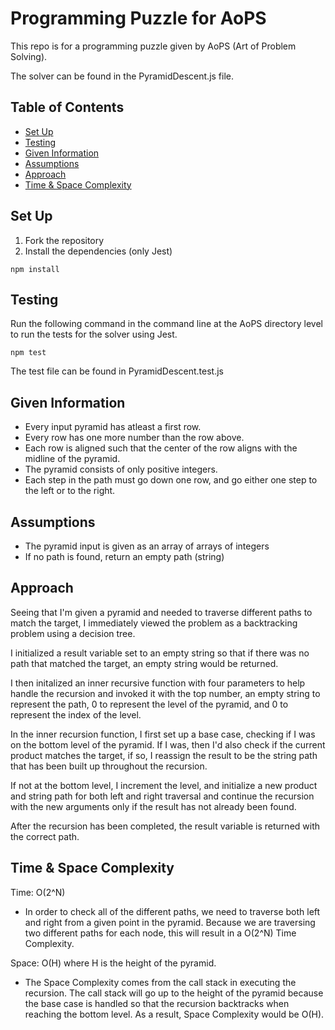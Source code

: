 # Programming Puzzle for AoPS

This repo is for a programming puzzle given by AoPS (Art of Problem Solving).

The solver can be found in the PyramidDescent.js file.

## Table of Contents
* [Set Up](#set-up)
* [Testing](#testing)
* [Given Information](#given-information)
* [Assumptions](#assumptions)
* [Approach](#approach)
* [Time & Space Complexity](#time-and-space-complexity)

## Set Up
1. Fork the repository
2. Install the dependencies (only Jest)
```
npm install
```

## Testing
Run the following command in the command line at the AoPS directory level to run the tests for the solver using Jest.
```
npm test
```

The test file can be found in PyramidDescent.test.js

## Given Information
- Every input pyramid has atleast a first row.
- Every row has one more number than the row above.
- Each row is aligned such that the center of the row aligns with the midline of the pyramid.
- The pyramid consists of only positive integers.
- Each step in the path must go down one row, and go either one step to the left or to the right.

## Assumptions
- The pyramid input is given as an array of arrays of integers
- If no path is found, return an empty path (string)

## Approach
Seeing that I'm given a pyramid and needed to traverse different paths to match the target, I immediately viewed the problem as a backtracking problem using a decision tree.

I initialized a result variable set to an empty string so that if there was no path that matched the target, an empty string would be returned.

I then initalized an inner recursive function with four parameters to help handle the recursion and invoked it with the top number, an empty string to represent the path, 0 to represent the level of the pyramid, and 0 to represent the index of the level.

In the inner recursion function, I first set up a base case, checking if I was on the bottom level of the pyramid. If I was, then I'd also check if the current product matches the target, if so, I reassign the result to be the string path that has been built up throughout the recursion.

If not at the bottom level, I increment the level, and initialize a new product and string path for both left and right traversal and continue the recursion with the new arguments only if the result has not already been found.

After the recursion has been completed, the result variable is returned with the correct path.

## Time & Space Complexity
Time: O(2^N)
- In order to check all of the different paths, we need to traverse both left and right from a given point in the pyramid. Because we are traversing two different paths for each node, this will result in a O(2^N) Time Complexity.

Space: O(H) where H is the height of the pyramid.
- The Space Complexity comes from the call stack in executing the recursion. The call stack will go up to the height of the pyramid because the base case is handled so that the recursion backtracks when reaching the bottom level. As a result, Space Complexity would be O(H).